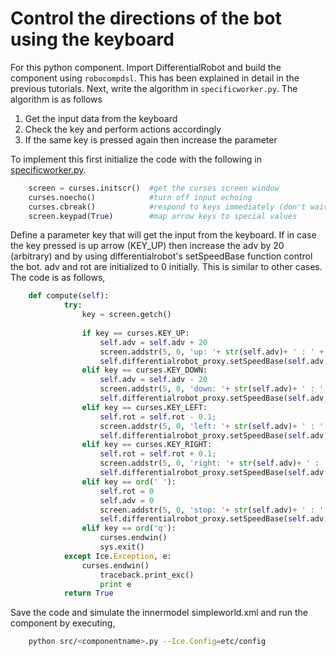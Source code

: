 # Control the directions of the bot using the keyboard

For this python component. Import DifferentialRobot and build the component using `robocompdsl`. This has been explained in detail in the previous tutorials. Next, write the algorithm in `specificworker.py`. The algorithm is as follows

1. Get the input data from the keyboard
2. Check the key and perform actions accordingly
3. If the same key is pressed again then increase the parameter

To implement this first initialize the code with the following in [specificworker.py](src/specificworker.py).

```python
	screen = curses.initscr()  #get the curses screen window
 	curses.noecho()            #turn off input echoing
 	curses.cbreak()            #respond to keys immediately (don't wait for enter)
	screen.keypad(True)        #map arrow keys to special values  
```

Define a parameter key that will get the input from the keyboard. If in case the key pressed is up arrow (KEY_UP) then increase the adv by 20 (arbitrary) and by using differentialrobot's setSpeedBase function control the bot. adv and rot are initialized to 0 initially. This is similar to other cases. The code is as follows,

```python
	def compute(self):
            try:
                key = screen.getch()
            
                if key == curses.KEY_UP:
                    self.adv = self.adv + 20
                    screen.addstr(5, 0, 'up: '+ str(self.adv)+ ' : ' + str(self.rot))
                    self.differentialrobot_proxy.setSpeedBase(self.adv, self.rot)
                elif key == curses.KEY_DOWN:
                    self.adv = self.adv - 20
                    screen.addstr(5, 0, 'down: '+ str(self.adv)+ ' : ' + str(self.rot))
                    self.differentialrobot_proxy.setSpeedBase(self.adv, self.rot)
                elif key == curses.KEY_LEFT:
                    self.rot = self.rot - 0.1;
                    screen.addstr(5, 0, 'left: '+ str(self.adv)+ ' : ' + str(self.rot))
                    self.differentialrobot_proxy.setSpeedBase(self.adv, self.rot)
                elif key == curses.KEY_RIGHT:
                    self.rot = self.rot + 0.1;
                    screen.addstr(5, 0, 'right: '+ str(self.adv)+ ' : ' + str(self.rot))
                    self.differentialrobot_proxy.setSpeedBase(self.adv, self.rot)
                elif key == ord(' '):
                    self.rot = 0
                    self.adv = 0
                    screen.addstr(5, 0, 'stop: '+ str(self.adv)+ ' : ' + str(self.rot))
                    self.differentialrobot_proxy.setSpeedBase(self.adv, self.rot)
               	elif key == ord('q'):
		            curses.endwin()
		            sys.exit() 
            except Ice.Exception, e:
		        curses.endwin()
                	traceback.print_exc()
                	print e
            return True
```
Save the code and simulate the innermodel simpleworld.xml and run the component by executing,
```bash
	python src/<componentname>.py --Ice.Config=etc/config
```


